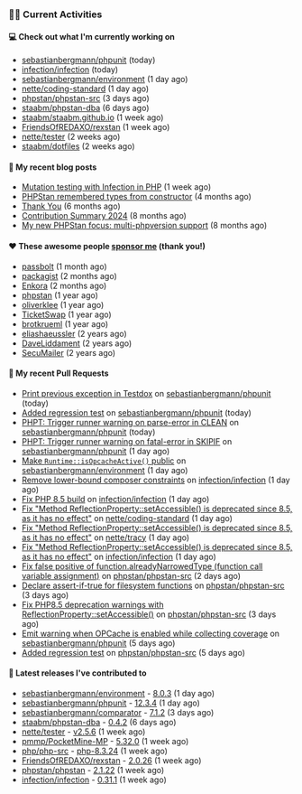 ### 👨‍💻 Current Activities


#### 💻 Check out what I'm currently working on

- [sebastianbergmann/phpunit](https://github.com/sebastianbergmann/phpunit) (today)
- [infection/infection](https://github.com/infection/infection) (today)
- [sebastianbergmann/environment](https://github.com/sebastianbergmann/environment) (1 day ago)
- [nette/coding-standard](https://github.com/nette/coding-standard) (1 day ago)
- [phpstan/phpstan-src](https://github.com/phpstan/phpstan-src) (3 days ago)
- [staabm/phpstan-dba](https://github.com/staabm/phpstan-dba) (6 days ago)
- [staabm/staabm.github.io](https://github.com/staabm/staabm.github.io) (1 week ago)
- [FriendsOfREDAXO/rexstan](https://github.com/FriendsOfREDAXO/rexstan) (1 week ago)
- [nette/tester](https://github.com/nette/tester) (2 weeks ago)
- [staabm/dotfiles](https://github.com/staabm/dotfiles) (2 weeks ago)


#### 📜 My recent blog posts

- [Mutation testing with Infection in PHP](https://staabm.github.io/2025/08/01/infection-php-mutation-testing.html) (1 week ago)
- [PHPStan remembered types from constructor](https://staabm.github.io/2025/04/15/phpstan-remember-constructor-types.html) (4 months ago)
- [Thank You](https://staabm.github.io/2025/01/24/thank-you.html) (6 months ago)
- [Contribution Summary 2024](https://staabm.github.io/2024/12/11/contribution-summary-2024.html) (8 months ago)
- [My new PHPStan focus: multi-phpversion support](https://staabm.github.io/2024/11/28/phpstan-php-version-in-scope.html) (8 months ago)


#### ❤️ These awesome people [sponsor me](https://github.com/sponsors/staabm) (thank you!)

- [passbolt](https://github.com/passbolt) (1 month ago)
- [packagist](https://github.com/packagist) (2 months ago)
- [Enkora](https://github.com/Enkora) (2 months ago)
- [phpstan](https://github.com/phpstan) (1 year ago)
- [oliverklee](https://github.com/oliverklee) (1 year ago)
- [TicketSwap](https://github.com/TicketSwap) (1 year ago)
- [brotkrueml](https://github.com/brotkrueml) (1 year ago)
- [eliashaeussler](https://github.com/eliashaeussler) (2 years ago)
- [DaveLiddament](https://github.com/DaveLiddament) (2 years ago)
- [SecuMailer](https://github.com/SecuMailer) (2 years ago)


#### 🔨 My recent Pull Requests

- [Print previous exception in Testdox](https://github.com/sebastianbergmann/phpunit/pull/6315) on [sebastianbergmann/phpunit](https://github.com/sebastianbergmann/phpunit) (today)
- [Added regression test](https://github.com/sebastianbergmann/phpunit/pull/6314) on [sebastianbergmann/phpunit](https://github.com/sebastianbergmann/phpunit) (today)
- [PHPT: Trigger runner warning on parse-error in CLEAN](https://github.com/sebastianbergmann/phpunit/pull/6313) on [sebastianbergmann/phpunit](https://github.com/sebastianbergmann/phpunit) (today)
- [PHPT: Trigger runner warning on fatal-error in SKIPIF](https://github.com/sebastianbergmann/phpunit/pull/6312) on [sebastianbergmann/phpunit](https://github.com/sebastianbergmann/phpunit) (1 day ago)
- [Make `Runtime::isOpcacheActive()` public](https://github.com/sebastianbergmann/environment/pull/75) on [sebastianbergmann/environment](https://github.com/sebastianbergmann/environment) (1 day ago)
- [Remove lower-bound composer constraints](https://github.com/infection/infection/pull/2366) on [infection/infection](https://github.com/infection/infection) (1 day ago)
- [Fix PHP 8.5 build](https://github.com/infection/infection/pull/2365) on [infection/infection](https://github.com/infection/infection) (1 day ago)
- [Fix &#34;Method ReflectionProperty::setAccessible() is deprecated since 8.5, as it has no effect&#34;](https://github.com/nette/coding-standard/pull/49) on [nette/coding-standard](https://github.com/nette/coding-standard) (1 day ago)
- [Fix &#34;Method ReflectionProperty::setAccessible() is deprecated since 8.5, as it has no effect&#34;](https://github.com/nette/tracy/pull/600) on [nette/tracy](https://github.com/nette/tracy) (1 day ago)
- [Fix &#34;Method ReflectionProperty::setAccessible() is deprecated since 8.5, as it has no effect&#34;](https://github.com/infection/infection/pull/2364) on [infection/infection](https://github.com/infection/infection) (1 day ago)
- [ Fix false positive of function.alreadyNarrowedType (function call variable assignment)](https://github.com/phpstan/phpstan-src/pull/4237) on [phpstan/phpstan-src](https://github.com/phpstan/phpstan-src) (2 days ago)
- [Declare assert-if-true for filesystem functions](https://github.com/phpstan/phpstan-src/pull/4234) on [phpstan/phpstan-src](https://github.com/phpstan/phpstan-src) (3 days ago)
- [Fix PHP8.5 deprecation warnings with ReflectionProperty::setAccessible()](https://github.com/phpstan/phpstan-src/pull/4230) on [phpstan/phpstan-src](https://github.com/phpstan/phpstan-src) (3 days ago)
- [Emit warning when OPCache is enabled while collecting coverage](https://github.com/sebastianbergmann/phpunit/pull/6299) on [sebastianbergmann/phpunit](https://github.com/sebastianbergmann/phpunit) (5 days ago)
- [Added regression test](https://github.com/phpstan/phpstan-src/pull/4216) on [phpstan/phpstan-src](https://github.com/phpstan/phpstan-src) (5 days ago)


#### 🔭 Latest releases I've contributed to

- [sebastianbergmann/environment](https://github.com/sebastianbergmann/environment) - [8.0.3](https://github.com/sebastianbergmann/environment/releases/tag/8.0.3) (1 day ago)
- [sebastianbergmann/phpunit](https://github.com/sebastianbergmann/phpunit) - [12.3.4](https://github.com/sebastianbergmann/phpunit/releases/tag/12.3.4) (1 day ago)
- [sebastianbergmann/comparator](https://github.com/sebastianbergmann/comparator) - [7.1.2](https://github.com/sebastianbergmann/comparator/releases/tag/7.1.2) (3 days ago)
- [staabm/phpstan-dba](https://github.com/staabm/phpstan-dba) - [0.4.2](https://github.com/staabm/phpstan-dba/releases/tag/0.4.2) (6 days ago)
- [nette/tester](https://github.com/nette/tester) - [v2.5.6](https://github.com/nette/tester/releases/tag/v2.5.6) (1 week ago)
- [pmmp/PocketMine-MP](https://github.com/pmmp/PocketMine-MP) - [5.32.0](https://github.com/pmmp/PocketMine-MP/releases/tag/5.32.0) (1 week ago)
- [php/php-src](https://github.com/php/php-src) - [php-8.3.24](https://github.com/php/php-src/releases/tag/php-8.3.24) (1 week ago)
- [FriendsOfREDAXO/rexstan](https://github.com/FriendsOfREDAXO/rexstan) - [2.0.26](https://github.com/FriendsOfREDAXO/rexstan/releases/tag/2.0.26) (1 week ago)
- [phpstan/phpstan](https://github.com/phpstan/phpstan) - [2.1.22](https://github.com/phpstan/phpstan/releases/tag/2.1.22) (1 week ago)
- [infection/infection](https://github.com/infection/infection) - [0.31.1](https://github.com/infection/infection/releases/tag/0.31.1) (1 week ago)
